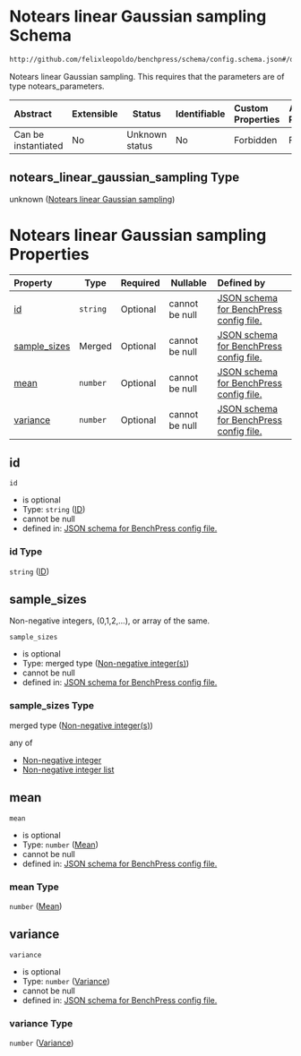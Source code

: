 # Notears linear Gaussian sampling Schema

```txt
http://github.com/felixleopoldo/benchpress/schema/config.schema.json#/definitions/notears_linear_gaussian_sampling
```

Notears linear Gaussian sampling. This requires that the parameters are of type notears_parameters.


| Abstract            | Extensible | Status         | Identifiable | Custom Properties | Additional Properties | Access Restrictions | Defined In                                                                  |
| :------------------ | ---------- | -------------- | ------------ | :---------------- | --------------------- | ------------------- | --------------------------------------------------------------------------- |
| Can be instantiated | No         | Unknown status | No           | Forbidden         | Forbidden             | none                | [config.schema.json\*](../../out/config.schema.json "open original schema") |

## notears_linear_gaussian_sampling Type

unknown ([Notears linear Gaussian sampling](config-definitions-notears-linear-gaussian-sampling.md))

# Notears linear Gaussian sampling Properties

| Property                      | Type     | Required | Nullable       | Defined by                                                                                                                                                                                                                                                          |
| :---------------------------- | -------- | -------- | -------------- | :------------------------------------------------------------------------------------------------------------------------------------------------------------------------------------------------------------------------------------------------------------------ |
| [id](#id)                     | `string` | Optional | cannot be null | [JSON schema for BenchPress config file.](config-definitions-notears-linear-gaussian-sampling-properties-id.md "http&#x3A;//github.com/felixleopoldo/benchpress/schema/config.schema.json#/definitions/notears_linear_gaussian_sampling/properties/id")             |
| [sample_sizes](#sample_sizes) | Merged   | Optional | cannot be null | [JSON schema for BenchPress config file.](config-definitions-non-negative-integers.md "http&#x3A;//github.com/felixleopoldo/benchpress/schema/config.schema.json#/definitions/notears_linear_gaussian_sampling/properties/sample_sizes")                            |
| [mean](#mean)                 | `number` | Optional | cannot be null | [JSON schema for BenchPress config file.](config-definitions-notears-linear-gaussian-sampling-properties-mean.md "http&#x3A;//github.com/felixleopoldo/benchpress/schema/config.schema.json#/definitions/notears_linear_gaussian_sampling/properties/mean")         |
| [variance](#variance)         | `number` | Optional | cannot be null | [JSON schema for BenchPress config file.](config-definitions-notears-linear-gaussian-sampling-properties-variance.md "http&#x3A;//github.com/felixleopoldo/benchpress/schema/config.schema.json#/definitions/notears_linear_gaussian_sampling/properties/variance") |

## id




`id`

-   is optional
-   Type: `string` ([ID](config-definitions-notears-linear-gaussian-sampling-properties-id.md))
-   cannot be null
-   defined in: [JSON schema for BenchPress config file.](config-definitions-notears-linear-gaussian-sampling-properties-id.md "http&#x3A;//github.com/felixleopoldo/benchpress/schema/config.schema.json#/definitions/notears_linear_gaussian_sampling/properties/id")

### id Type

`string` ([ID](config-definitions-notears-linear-gaussian-sampling-properties-id.md))

## sample_sizes

Non-negative integers, (0,1,2,...), or array of the same.


`sample_sizes`

-   is optional
-   Type: merged type ([Non-negative integer(s)](config-definitions-non-negative-integers.md))
-   cannot be null
-   defined in: [JSON schema for BenchPress config file.](config-definitions-non-negative-integers.md "http&#x3A;//github.com/felixleopoldo/benchpress/schema/config.schema.json#/definitions/notears_linear_gaussian_sampling/properties/sample_sizes")

### sample_sizes Type

merged type ([Non-negative integer(s)](config-definitions-non-negative-integers.md))

any of

-   [Non-negative integer](config-definitions-non-negative-integers-anyof-non-negative-integer.md "check type definition")
-   [Non-negative integer list](config-definitions-non-negative-integers-anyof-non-negative-integer-list.md "check type definition")

## mean




`mean`

-   is optional
-   Type: `number` ([Mean](config-definitions-notears-linear-gaussian-sampling-properties-mean.md))
-   cannot be null
-   defined in: [JSON schema for BenchPress config file.](config-definitions-notears-linear-gaussian-sampling-properties-mean.md "http&#x3A;//github.com/felixleopoldo/benchpress/schema/config.schema.json#/definitions/notears_linear_gaussian_sampling/properties/mean")

### mean Type

`number` ([Mean](config-definitions-notears-linear-gaussian-sampling-properties-mean.md))

## variance




`variance`

-   is optional
-   Type: `number` ([Variance](config-definitions-notears-linear-gaussian-sampling-properties-variance.md))
-   cannot be null
-   defined in: [JSON schema for BenchPress config file.](config-definitions-notears-linear-gaussian-sampling-properties-variance.md "http&#x3A;//github.com/felixleopoldo/benchpress/schema/config.schema.json#/definitions/notears_linear_gaussian_sampling/properties/variance")

### variance Type

`number` ([Variance](config-definitions-notears-linear-gaussian-sampling-properties-variance.md))
